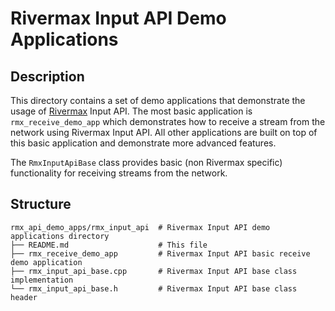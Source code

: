 # Rivermax Input API Demo Applications

## Description

This directory contains a set of demo applications that demonstrate the usage of
[Rivermax](https://developer.nvidia.com/networking/rivermax) Input API. The most basic
application is `rmx_receive_demo_app` which demonstrates how to receive a stream from
the network using Rivermax Input API. All other applications are built on top of this
basic application and demonstrate more advanced features.

The `RmxInputApiBase` class provides basic (non Rivermax specific) functionality for receiving streams from the network.

## Structure

```
rmx_api_demo_apps/rmx_input_api  # Rivermax Input API demo applications directory
├── README.md                    # This file
├── rmx_receive_demo_app         # Rivermax Input API basic receive demo application
├── rmx_input_api_base.cpp       # Rivermax Input API base class implementation
└── rmx_input_api_base.h         # Rivermax Input API base class header
```
